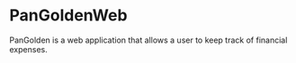 # PanGoldenWeb
PanGolden is a web application that allows a user to keep track of financial expenses.
